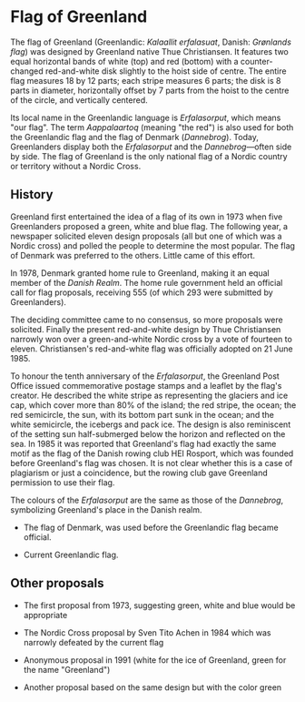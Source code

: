 # Flag of Greenland

The flag of Greenland (Greenlandic: *Kalaallit erfalasuat*, Danish: *Grønlands flag*) was designed by Greenland native Thue Christiansen. It features two equal horizontal bands of white (top) and red (bottom) with a counter-changed red-and-white disk slightly to the hoist side of centre. The entire flag measures 18 by 12 parts; each stripe measures 6 parts; the disk is 8 parts in diameter, horizontally offset by 7 parts from the hoist to the centre of the circle, and vertically centered.

Its local name in the Greenlandic language is *Erfalasorput*, which means "our flag". The term *Aappalaartoq* (meaning "the red") is also used for both the Greenlandic flag and the flag of Denmark (*Dannebrog*). Today, Greenlanders display both the *Erfalasorput* and the *Dannebrog*—often side by side. The flag of Greenland is the only national flag of a Nordic country or territory without a Nordic Cross.

## History

Greenland first entertained the idea of a flag of its own in 1973 when five Greenlanders proposed a green, white and blue flag. The following year, a newspaper solicited eleven design proposals (all but one of which was a Nordic cross) and polled the people to determine the most popular. The flag of Denmark was preferred to the others. Little came of this effort.

In 1978, Denmark granted home rule to Greenland, making it an equal member of the *Danish Realm*. The home rule government held an official call for flag proposals, receiving 555 (of which 293 were submitted by Greenlanders).

The deciding committee came to no consensus, so more proposals were solicited. Finally the present red-and-white design by Thue Christiansen narrowly won over a green-and-white Nordic cross by a vote of fourteen to eleven. Christiansen's red-and-white flag was officially adopted on 21 June 1985.

To honour the tenth anniversary of the *Erfalasorput*, the Greenland Post Office issued commemorative postage stamps and a leaflet by the flag's creator. He described the white stripe as representing the glaciers and ice cap, which cover more than 80% of the island; the red stripe, the ocean; the red semicircle, the sun, with its bottom part sunk in the ocean; and the white semicircle, the icebergs and pack ice. The design is also reminiscent of the setting sun half-submerged below the horizon and reflected on the sea. In 1985 it was reported that Greenland's flag had exactly the same motif as the flag of the Danish rowing club HEI Rosport, which was founded before Greenland's flag was chosen. It is not clear whether this is a case of plagiarism or just a coincidence, but the rowing club gave Greenland permission to use their flag.

The colours of the *Erfalasorput* are the same as those of the *Dannebrog*, symbolizing Greenland's place in the Danish realm.

- The flag of Denmark, was used before the Greenlandic flag became official.

-  Current Greenlandic flag.

## Other proposals

- The first proposal from 1973, suggesting green, white and blue would be appropriate

- The Nordic Cross proposal by Sven Tito Achen in 1984 which was narrowly defeated by the current flag

- Anonymous proposal in 1991 (white for the ice of Greenland, green for the name "Greenland")

- Another proposal based on the same design but with the color green
